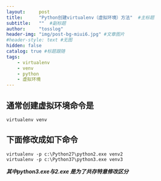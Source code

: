 ```yaml
---
layout:     post 
title:      "Python创建virtualenv（虚拟环境）方法"  #主标题
subtitle:   ""  #副标题
author:     "tosslog" 
header-img: "img/post-bg-miui6.jpg" #文章图片
#header-style: text #无图
hidden: false
catalog: true #标题跟随
tags: 
    - virtualenv
    - venv
    - python
    - 虚拟环境
---
```


## 通常创建虚拟环境命令是
```
virtualenv venv
```

## 下面修改成如下命令

```
virtualenv -p c:\Python27\python2.exe venv2
virtualenv -p c:\Python37\python3.exe venv3
```
***其中python3.exe与2.exe 是为了共存特意修改区分***




